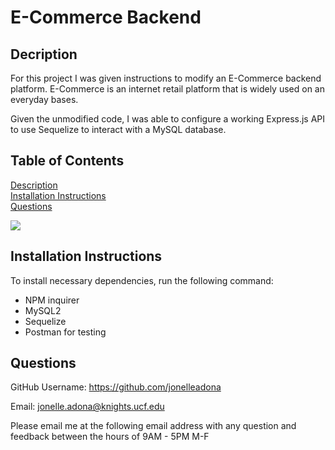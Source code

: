 # E-Commerce Backend

## Decription

For this project I was given instructions to modify an E-Commerce backend platform. E-Commerce is an internet retail platform that is widely used on an everyday bases. 

Given the unmodified code, I was able to configure a working Express.js API to use Sequelize to interact with a MySQL database.

  ## Table of Contents
  
  [Description](#description)  
  [Installation Instructions](#installation-instructions)      
  [Questions](#questions)  

  ![](./img/ecommerce-demo.gif)


  ## Installation Instructions 

  To install necessary dependencies, run the following command:  
  - NPM inquirer
  - MySQL2
  - Sequelize 
  - Postman for testing 
 
  ## Questions

  GitHub Username: https://github.com/jonelleadona

  Email: jonelle.adona@knights.ucf.edu  

  Please email me at the following email address with any question and feedback between the hours of 9AM - 5PM M-F

